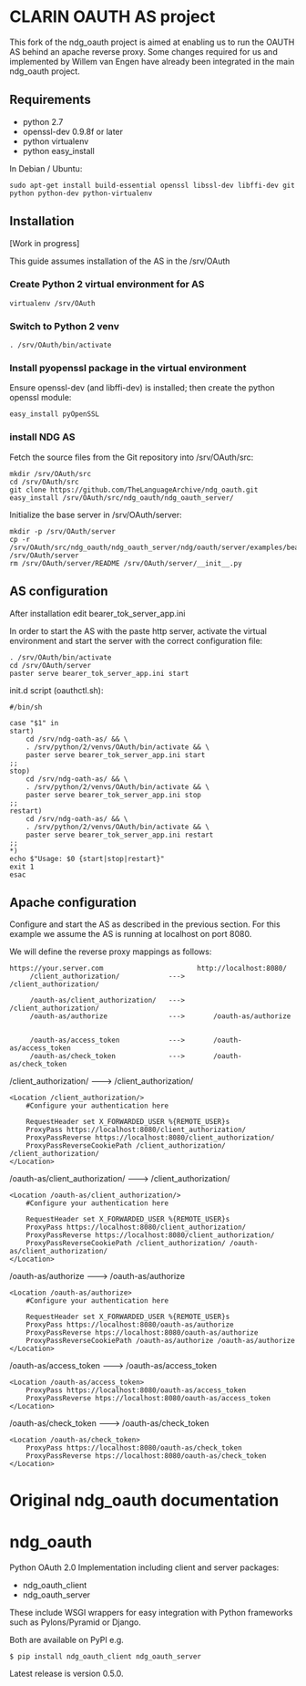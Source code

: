 # CLARIN OAUTH AS project #

This fork of the ndg_oauth project is aimed at enabling us to run the OAUTH AS behind an apache reverse proxy.
Some changes required for us and implemented by Willem van Engen have already been integrated in the main ndg_oauth project.

## Requirements ##

* python 2.7
* openssl-dev 0.9.8f or later
* python virtualenv
* python easy_install

In Debian / Ubuntu:

```
sudo apt-get install build-essential openssl libssl-dev libffi-dev git python python-dev python-virtualenv
```

## Installation ##

[Work in progress]

This guide assumes installation of the AS in the /srv/OAuth

### Create Python 2 virtual environment for AS ###

```
virtualenv /srv/OAuth
```

### Switch to Python 2 venv ###

```
. /srv/OAuth/bin/activate
```

### Install pyopenssl package in the virtual environment ###
Ensure openssl-dev (and libffi-dev) is installed; then create the python openssl module:

```
easy_install pyOpenSSL
```

### install NDG AS ###
Fetch the source files from the Git repository into /srv/OAuth/src:

```
mkdir /srv/OAuth/src
cd /srv/OAuth/src
git clone https://github.com/TheLanguageArchive/ndg_oauth.git
easy_install /srv/OAuth/src/ndg_oauth/ndg_oauth_server/
```

Initialize the base server in /srv/OAuth/server:

```
mkdir -p /srv/OAuth/server
cp -r /srv/OAuth/src/ndg_oauth/ndg_oauth_server/ndg/oauth/server/examples/bearer_tok/* /srv/OAuth/server
rm /srv/OAuth/server/README /srv/OAuth/server/__init__.py
```

## AS configuration ##


After installation edit bearer_tok_server_app.ini

In order to start the AS with the paste http server, activate the virtual environment and start the server with the correct
configuration file:
```
. /srv/OAuth/bin/activate
cd /srv/OAuth/server
paster serve bearer_tok_server_app.ini start
```

init.d script (oauthctl.sh):
```
#/bin/sh

case "$1" in
start)
    cd /srv/ndg-oath-as/ && \
    . /srv/python/2/venvs/OAuth/bin/activate && \
    paster serve bearer_tok_server_app.ini start
;;
stop)
    cd /srv/ndg-oath-as/ && \
    . /srv/python/2/venvs/OAuth/bin/activate && \
    paster serve bearer_tok_server_app.ini stop
;;
restart)
    cd /srv/ndg-oath-as/ && \
    . /srv/python/2/venvs/OAuth/bin/activate && \
    paster serve bearer_tok_server_app.ini restart
;;
*)
echo $"Usage: $0 {start|stop|restart}"
exit 1
esac
```

## Apache configuration ##

Configure and start the AS as described in the previous section. For this example we assume the AS is running at localhost
on port 8080.

We will define the reverse proxy mappings as follows:
```
https://your.server.com                       http://localhost:8080/
     /client_authorization/            --->       /client_authorization/

     /oauth-as/client_authorization/   --->       /client_authorization/
     /oauth-as/authorize               --->       /oauth-as/authorize


     /oauth-as/access_token            --->       /oauth-as/access_token
     /oauth-as/check_token             --->       /oauth-as/check_token
```

/client_authorization/ ---> /client_authorization/
```
<Location /client_authorization/>
    #Configure your authentication here

    RequestHeader set X_FORWARDED_USER %{REMOTE_USER}s
    ProxyPass https://localhost:8080/client_authorization/
    ProxyPassReverse https://localhost:8080/client_authorization/
    ProxyPassReverseCookiePath /client_authorization/ /client_authorization/
</Location>
```

/oauth-as/client_authorization/   --->       /client_authorization/
```
<Location /oauth-as/client_authorization/>
    #Configure your authentication here

    RequestHeader set X_FORWARDED_USER %{REMOTE_USER}s
    ProxyPass https://localhost:8080/client_authorization/
    ProxyPassReverse https://localhost:8080/client_authorization/
    ProxyPassReverseCookiePath /client_authorization/ /oauth-as/client_authorization/
</Location>
```

/oauth-as/authorize               --->       /oauth-as/authorize
```
<Location /oauth-as/authorize>
    #Configure your authentication here

    RequestHeader set X_FORWARDED_USER %{REMOTE_USER}s
    ProxyPass https://localhost:8080/oauth-as/authorize
    ProxyPassReverse htps://localhost:8080/oauth-as/authorize
    ProxyPassReverseCookiePath /oauth-as/authorize /oauth-as/authorize
</Location>
```

/oauth-as/access_token            --->       /oauth-as/access_token
```
<Location /oauth-as/access_token>
    ProxyPass https://localhost:8080/oauth-as/access_token
    ProxyPassReverse htps://localhost:8080/oauth-as/access_token
</Location>
```

/oauth-as/check_token             --->       /oauth-as/check_token
```
<Location /oauth-as/check_token>
    ProxyPass https://localhost:8080/oauth-as/check_token
    ProxyPassReverse htps://localhost:8080/oauth-as/check_token
</Location>
```

# Original ndg_oauth documentation #

ndg_oauth
=========
Python OAuth 2.0 Implementation including client and server packages:
 * ndg_oauth_client
 * ndg_oauth_server

These include WSGI wrappers for easy integration with Python frameworks such as Pylons/Pyramid or Django.

Both are available on PyPI e.g.
```
$ pip install ndg_oauth_client ndg_oauth_server
```

Latest release is version 0.5.0.
